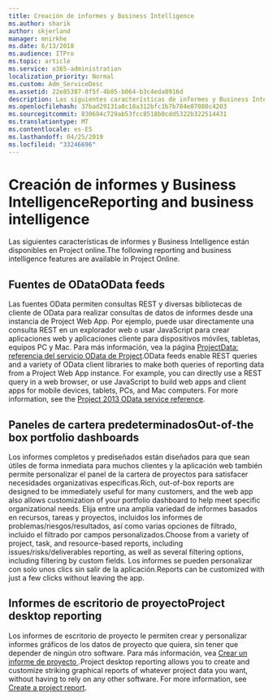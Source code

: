 ```yaml
---
title: Creación de informes y Business Intelligence
ms.author: sharik
author: skjerland
manager: mnirkhe
ms.date: 6/13/2018
ms.audience: ITPro
ms.topic: article
ms.service: o365-administration
localization_priority: Normal
ms.custom: Adm_ServiceDesc
ms.assetid: 22e85387-8f5f-4b85-b064-b3c4eda8916d
description: Las siguientes características de informes y Business Intelligence están disponibles en Project online.
ms.openlocfilehash: 37bad29131a8c18a312bfc1b7b784e07080c4203
ms.sourcegitcommit: 830694c729ab53fcc8518b0cdd5322b322514431
ms.translationtype: MT
ms.contentlocale: es-ES
ms.lasthandoff: 04/25/2019
ms.locfileid: "33246696"
---
```

# <a name="reporting-and-business-intelligence"></a><span data-ttu-id="4fe1d-103">Creación de informes y Business Intelligence</span><span class="sxs-lookup"><span data-stu-id="4fe1d-103">Reporting and business intelligence</span></span>

<span data-ttu-id="4fe1d-104">Las siguientes características de informes y Business Intelligence están disponibles en Project online.</span><span class="sxs-lookup"><span data-stu-id="4fe1d-104">The following reporting and business intelligence features are available in Project Online.</span></span>
  
## <a name="odata-feeds"></a><span data-ttu-id="4fe1d-105">Fuentes de OData</span><span class="sxs-lookup"><span data-stu-id="4fe1d-105">OData feeds</span></span>
<span data-ttu-id="4fe1d-106"><a name="bkmk_ODataFeeds"> </a></span><span class="sxs-lookup"><span data-stu-id="4fe1d-106"></span></span>

<span data-ttu-id="4fe1d-p101">Las fuentes OData permiten consultas REST y diversas bibliotecas de cliente de OData para realizar consultas de datos de informes desde una instancia de Project Web App. Por ejemplo, puede usar directamente una consulta REST en un explorador web o usar JavaScript para crear aplicaciones web y aplicaciones cliente para dispositivos móviles, tabletas, equipos PC y Mac. Para más información, vea la página [ProjectData: referencia del servicio OData de Project](http://go.microsoft.com/fwlink/?LinkID=823655&amp;clcid=0x409).</span><span class="sxs-lookup"><span data-stu-id="4fe1d-p101">OData feeds enable REST queries and a variety of OData client libraries to make both queries of reporting data from a Project Web App instance. For example, you can directly use a REST query in a web browser, or use JavaScript to build web apps and client apps for mobile devices, tablets, PCs, and Mac computers. For more information, see the [Project 2013 OData service reference](http://go.microsoft.com/fwlink/?LinkID=823655&amp;clcid=0x409).</span></span>
  
## <a name="out-of-the-box-portfolio-dashboards"></a><span data-ttu-id="4fe1d-110">Paneles de cartera predeterminados</span><span class="sxs-lookup"><span data-stu-id="4fe1d-110">Out-of-the box portfolio dashboards</span></span>
<span data-ttu-id="4fe1d-111"><a name="bkmk_OutOfTheBoxPortfolioDashboards"> </a></span><span class="sxs-lookup"><span data-stu-id="4fe1d-111"></span></span>

<span data-ttu-id="4fe1d-112">Los informes completos y prediseñados están diseñados para que sean útiles de forma inmediata para muchos clientes y la aplicación web también permite personalizar el panel de la cartera de proyectos para satisfacer necesidades organizativas específicas.</span><span class="sxs-lookup"><span data-stu-id="4fe1d-112">Rich, out-of-box reports are designed to be immediately useful for many customers, and the web app also allows customization of your portfolio dashboard to help meet specific organizational needs.</span></span> <span data-ttu-id="4fe1d-113">Elija entre una amplia variedad de informes basados en recursos, tareas y proyectos, incluidos los informes de problemas/riesgos/resultados, así como varias opciones de filtrado, incluido el filtrado por campos personalizados.</span><span class="sxs-lookup"><span data-stu-id="4fe1d-113">Choose from a variety of project, task, and resource-based reports, including issues/risks/deliverables reporting, as well as several filtering options, including filtering by custom fields.</span></span> <span data-ttu-id="4fe1d-114">Los informes se pueden personalizar con solo unos clics sin salir de la aplicación.</span><span class="sxs-lookup"><span data-stu-id="4fe1d-114">Reports can be customized with just a few clicks without leaving the app.</span></span> 
  
## <a name="project-desktop-reporting"></a><span data-ttu-id="4fe1d-115">Informes de escritorio de proyecto</span><span class="sxs-lookup"><span data-stu-id="4fe1d-115">Project desktop reporting</span></span>
<span data-ttu-id="4fe1d-116"><a name="bkmk_ProjectDesktopReporting"> </a></span><span class="sxs-lookup"><span data-stu-id="4fe1d-116"></span></span>

<span data-ttu-id="4fe1d-p103">Los informes de escritorio de proyecto le permiten crear y personalizar informes gráficos de los datos de proyecto que quiera, sin tener que depender de ningún otro software. Para más información, vea [Crear un informe de proyecto ](http://go.microsoft.com/fwlink/?LinkID=823657&amp;clcid=0x409).</span><span class="sxs-lookup"><span data-stu-id="4fe1d-p103">Project desktop reporting allows you to create and customize striking graphical reports of whatever project data you want, without having to rely on any other software. For more information, see [Create a project report](http://go.microsoft.com/fwlink/?LinkID=823657&amp;clcid=0x409).</span></span>
  

